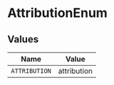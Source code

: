 # AttributionEnum


## Values

| Name          | Value         |
| ------------- | ------------- |
| `ATTRIBUTION` | attribution   |